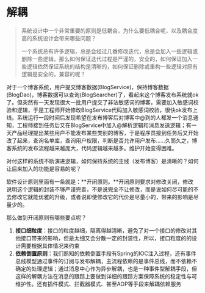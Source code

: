 # 解耦

> 系统设计中一个非常重要的原则是低耦合，为什么要低耦合呢，以及耦合度高的系统设计会带来哪些问题？
>
> 一个系统总有许多逻辑，总是会经过几番修改迭代，总是会加入一些逻辑或删除一些逻辑，那么如何保证迭代过程是严谨的，安全的，如何保证加入一些逻辑依然保证系统的结构是清晰的，如何保证删除或重构一些逻辑对原有逻辑是安全的，兼容的呢？

对于一个博客系统，用户提交博客数据\(BlogService\)，保持博客数据\(BlogDao\)，博客数据可以查询\(BlogSearcher\)了，看起来这个博客发布系统就ok了。但突然有一天发现很大一批用户提交了非法敏感词的博客，需要加入敏感词校验和逻辑，于是工程师开始修改BlogService代码加入敏感词校验，很快ok发布上线。系统运行一段时间后发现希望在发布博客后对博客中@到的人都发一个消息通知，工程师接到任务后又在BlogService中加入@解析逻辑和消息发送逻辑；有一天产品经理提出某些用户不能发布某些类别的博客，于是程序员接到任务后又开始改了起来，查询名单库，查询用户权限，判断是否允许用户发布......久而久之，博客系统的发布流程越来越庞大，代码逻辑越来越多。维护开始变得困难。

对付这样的系统不断演进逻辑，如何保持系统的主线（发布博客）是清晰的？如何让后来加入的功能是容易的呢？

软件设计原则里面有一条就是：**开闭原则。**开闭原则要求对修改关闭，修改说明这个逻辑的封装不够严谨完善，不是说完全不让修改，而是说如何尽可能的不去修改它就能优雅的升级，或者说即使修改它的代价是尽量小的，带来的影响是尽量少的。

那么做到开闭原则有哪些要点呢？

1. **接口细粒度**：接口的粒度越细，隔离得越清晰，避免了对一个接口的修改对其他接口带来的影响，但是太细又会分散一定的封装性，所以，接口粒度的的设计需要根据具体情况来约束
2. **依赖倒置原则**：我们熟知的依赖倒置手段有Spring的IOC注入过程，还有事件总线模型通过事件的订阅与发布解耦，主流程依赖的是事件总线，而不依赖不确定的处理逻辑；通过消息中心作为异步解耦，也是一种事件型解耦手段，但这样的解耦方法在消息的跟踪上要做到详细的跟踪方案保障系统的稳定性与可维护性。还有插件模式、拦截器模式、甚至AOP等手段来解耦依赖服务



